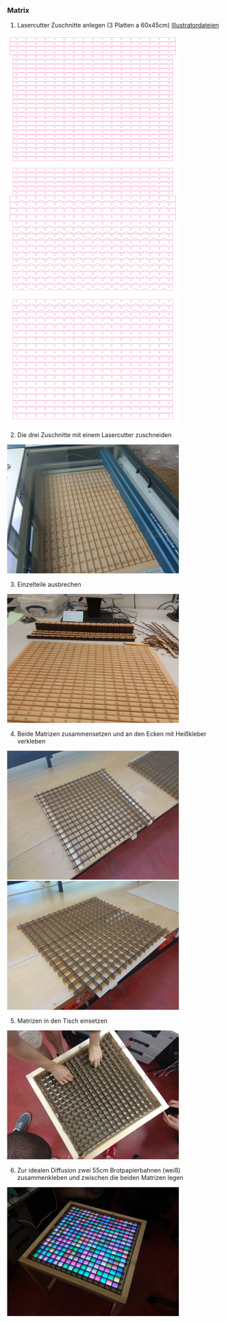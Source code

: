 ### Matrix
1. Lasercutter Zuschnitte anlegen (3 Platten a 60x45cm)
[Illustratordateien](https://github.com/cbm-instructions/bits-please/blob/master/Matrix/Zuschnitt_Matrix.zip)

<img src="Zuschnitt_1.jpg" height="300">

<img src="Zuschnitt_2.jpg" height="300">

<img src="Zuschnitt_3.jpg" height="300">

2. Die drei Zuschnitte mit einem Lasercutter zuschneiden

<img src="Lasercutter.jpg" height="300">

3. Einzelteile ausbrechen

<img src="Einzelteile.jpg" height="300">

4. Beide Matrizen zusammensetzen und an den Ecken mit Heißkleber verkleben

<img src="Matrix_1.jpg" height="300">

<img src="Matrix_2.jpg" height="300">

5. Matrizen in den Tisch einsetzen

<img src="Matrizen_einsetzen.jpg" height="300">

6. Zur idealen Diffusion zwei 55cm Brotpapierbahnen (weiß) zusammenkleben und zwischen die beiden Matrizen legen

<img src="Diffusion.jpg" height="300">
